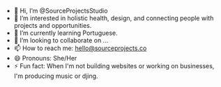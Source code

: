 - 👋 Hi, I’m @SourceProjectsStudio
- 👀 I’m interested in holistic health, design, and connecting people with projects and opportunities. 
- 🌱 I’m currently learning Portuguese.
- 💞️ I’m looking to collaborate on ...
- 📫 How to reach me: hello@sourceprojects.co
- 😄 Pronouns: She/Her
- ⚡ Fun fact: When I'm not building websites or working on businesses, I'm producing music or djing.

<!---
SourceProjectsStudio/SourceProjectsStudio is a ✨ special ✨ repository because its `README.md` (this file) appears on your GitHub profile.
You can click the Preview link to take a look at your changes.
--->
